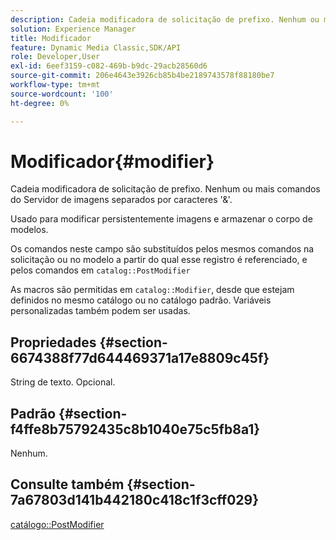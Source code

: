 ```yaml
---
description: Cadeia modificadora de solicitação de prefixo. Nenhum ou mais comandos do Servidor de imagens separados por caracteres '&'.
solution: Experience Manager
title: Modificador
feature: Dynamic Media Classic,SDK/API
role: Developer,User
exl-id: 6eef3159-c082-469b-b9dc-29acb28560d6
source-git-commit: 206e4643e3926cb85b4be2189743578f88180be7
workflow-type: tm+mt
source-wordcount: '100'
ht-degree: 0%

---
```


# Modificador{#modifier}

Cadeia modificadora de solicitação de prefixo. Nenhum ou mais comandos do Servidor de imagens separados por caracteres &#39;&amp;&#39;.

Usado para modificar persistentemente imagens e armazenar o corpo de modelos.

Os comandos neste campo são substituídos pelos mesmos comandos na solicitação ou no modelo a partir do qual esse registro é referenciado, e pelos comandos em `catalog::PostModifier`

As macros são permitidas em `catalog::Modifier`, desde que estejam definidos no mesmo catálogo ou no catálogo padrão. Variáveis personalizadas também podem ser usadas.

## Propriedades {#section-6674388f77d644469371a17e8809c45f}

String de texto. Opcional.

## Padrão {#section-f4ffe8b75792435c8b1040e75c5fb8a1}

Nenhum.

## Consulte também {#section-7a67803d141b442180c418c1f3cff029}

[catálogo::PostModifier](../../../../../../is-api/image-catalog/image-serving-api-ref/c-image-catalog-reference/c-image-svg-data-reference/c-image-data-reference/r-postmodifier-cat.md#reference-4bc3738a812b4e7c8a180e27bfbd770b)
